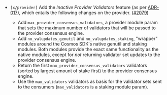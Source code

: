 - `[x/provider]` Add the _Inactive Provider Validators_ feature (as per
  [ADR-017](https://cosmos.github.io/interchain-security/adrs/adr-017-allowing-inactive-validators)),
  which entails the following changes on the provider.
  ([\#2079](https://github.com/Roc8Trppn/interchain-security/pull/2079))

  - Add `max_provider_consensus_validators`, a provider module param that sets
    the maximum number of validators that will be passed to the provider consensus engine.
  - Add `no_valupdates_genutil` and `no_valupdates_staking`, "wrapper" modules around
    the Cosmos SDK's native genutil and staking modules. Both modules provide the exact
    same functionality as the native modules, except for _not_ returning validator set updates
    to the provider consensus engine.
  - Return the first `max_provider_consensus_validators` validators (sorted by largest amount of stake first)
    to the provider consensus engine.
  - Use the `max_validators` validators as basis for the validator sets sent to the consumers
    (`max_validators` is a staking module param).
